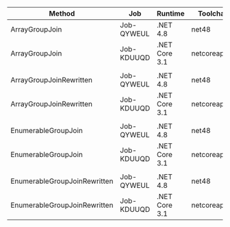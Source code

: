 |                       Method |        Job |       Runtime |    Toolchain |     Mean |     Error |    StdDev | Ratio |    Gen 0 |   Gen 1 |   Gen 2 | Allocated |
|----------------------------- |----------- |-------------- |------------- |---------:|----------:|----------:|------:|---------:|--------:|--------:|----------:|
|               ArrayGroupJoin | Job-QYWEUL |      .NET 4.8 |        net48 | 6.013 ms | 0.0302 ms | 0.0282 ms |  1.00 | 164.0625 |       - |       - | 686.17 KB |
|               ArrayGroupJoin | Job-KDUUQD | .NET Core 3.1 | netcoreapp31 | 5.992 ms | 0.0227 ms | 0.0190 ms |  1.00 | 148.4375 |       - |       - | 620.81 KB |
|                              |            |               |              |          |           |           |       |          |         |         |           |
|      ArrayGroupJoinRewritten | Job-QYWEUL |      .NET 4.8 |        net48 | 5.823 ms | 0.0292 ms | 0.0273 ms |  1.00 | 132.8125 |  7.8125 |       - | 570.76 KB |
|      ArrayGroupJoinRewritten | Job-KDUUQD | .NET Core 3.1 | netcoreapp31 | 6.096 ms | 0.0182 ms | 0.0161 ms |  1.05 | 132.8125 |  7.8125 |       - | 569.26 KB |
|                              |            |               |              |          |           |           |       |          |         |         |           |
|          EnumerableGroupJoin | Job-QYWEUL |      .NET 4.8 |        net48 | 5.711 ms | 0.0204 ms | 0.0171 ms |  1.00 | 164.0625 |       - |       - | 686.17 KB |
|          EnumerableGroupJoin | Job-KDUUQD | .NET Core 3.1 | netcoreapp31 | 5.438 ms | 0.0181 ms | 0.0160 ms |  0.95 | 148.4375 |       - |       - |  620.8 KB |
|                              |            |               |              |          |           |           |       |          |         |         |           |
| EnumerableGroupJoinRewritten | Job-QYWEUL |      .NET 4.8 |        net48 | 5.926 ms | 0.0241 ms | 0.0225 ms |  1.00 | 164.0625 | 62.5000 | 39.0625 | 728.68 KB |
| EnumerableGroupJoinRewritten | Job-KDUUQD | .NET Core 3.1 | netcoreapp31 | 5.610 ms | 0.0181 ms | 0.0170 ms |  0.95 | 164.0625 | 39.0625 | 39.0625 | 726.88 KB |